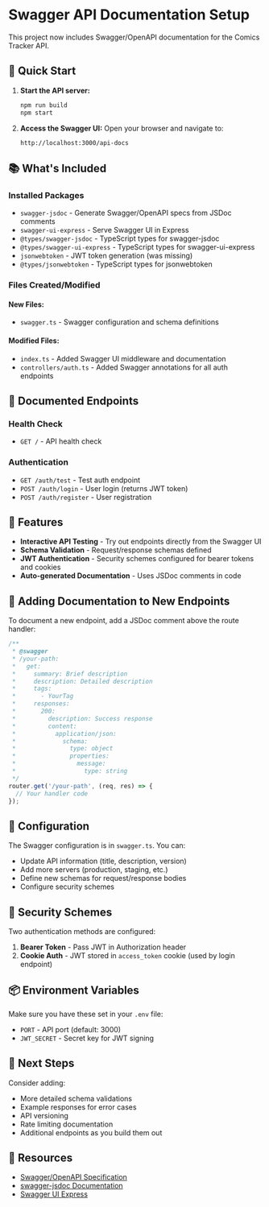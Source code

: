 # Swagger API Documentation Setup

This project now includes Swagger/OpenAPI documentation for the Comics Tracker API.

## 🚀 Quick Start

1. **Start the API server:**

   ```bash
   npm run build
   npm start
   ```

2. **Access the Swagger UI:**
   Open your browser and navigate to:
   ```
   http://localhost:3000/api-docs
   ```

## 📚 What's Included

### Installed Packages

- `swagger-jsdoc` - Generate Swagger/OpenAPI specs from JSDoc comments
- `swagger-ui-express` - Serve Swagger UI in Express
- `@types/swagger-jsdoc` - TypeScript types for swagger-jsdoc
- `@types/swagger-ui-express` - TypeScript types for swagger-ui-express
- `jsonwebtoken` - JWT token generation (was missing)
- `@types/jsonwebtoken` - TypeScript types for jsonwebtoken

### Files Created/Modified

#### New Files:

- `swagger.ts` - Swagger configuration and schema definitions

#### Modified Files:

- `index.ts` - Added Swagger UI middleware and documentation
- `controllers/auth.ts` - Added Swagger annotations for all auth endpoints

## 📝 Documented Endpoints

### Health Check

- `GET /` - API health check

### Authentication

- `GET /auth/test` - Test auth endpoint
- `POST /auth/login` - User login (returns JWT token)
- `POST /auth/register` - User registration

## 🎨 Features

- **Interactive API Testing** - Try out endpoints directly from the Swagger UI
- **Schema Validation** - Request/response schemas defined
- **JWT Authentication** - Security schemes configured for bearer tokens and cookies
- **Auto-generated Documentation** - Uses JSDoc comments in code

## 📖 Adding Documentation to New Endpoints

To document a new endpoint, add a JSDoc comment above the route handler:

```typescript
/**
 * @swagger
 * /your-path:
 *   get:
 *     summary: Brief description
 *     description: Detailed description
 *     tags:
 *       - YourTag
 *     responses:
 *       200:
 *         description: Success response
 *         content:
 *           application/json:
 *             schema:
 *               type: object
 *               properties:
 *                 message:
 *                   type: string
 */
router.get('/your-path', (req, res) => {
  // Your handler code
});
```

## 🔧 Configuration

The Swagger configuration is in `swagger.ts`. You can:

- Update API information (title, description, version)
- Add more servers (production, staging, etc.)
- Define new schemas for request/response bodies
- Configure security schemes

## 🔐 Security Schemes

Two authentication methods are configured:

1. **Bearer Token** - Pass JWT in Authorization header
2. **Cookie Auth** - JWT stored in `access_token` cookie (used by login endpoint)

## 📦 Environment Variables

Make sure you have these set in your `.env` file:

- `PORT` - API port (default: 3000)
- `JWT_SECRET` - Secret key for JWT signing

## 🎯 Next Steps

Consider adding:

- More detailed schema validations
- Example responses for error cases
- API versioning
- Rate limiting documentation
- Additional endpoints as you build them out

## 🔗 Resources

- [Swagger/OpenAPI Specification](https://swagger.io/specification/)
- [swagger-jsdoc Documentation](https://github.com/Surnet/swagger-jsdoc)
- [Swagger UI Express](https://github.com/scottie1984/swagger-ui-express)
